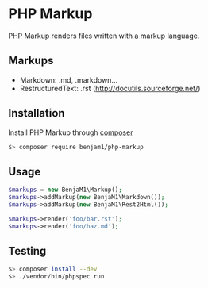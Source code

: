 # PHP Markup

PHP Markup renders files written with a markup language.

## Markups

 * Markdown: .md, .markdown...
 * RestructuredText: .rst (http://docutils.sourceforge.net/)

## Installation

Install PHP Markup through [composer](http://getcomposer.org/)

```bash
$> composer require benjam1/php-markup
```

## Usage

```php
$markups = new BenjaM1\Markup();
$markups->addMarkup(new BenjaM1\Markdown());
$markups->addMarkup(new BenjaM1\Rest2Html());

$markups->render('foo/bar.rst');
$markups->render('foo/baz.md');
```

## Testing

```bash
$> composer install --dev
$> ./vendor/bin/phpspec run
```
